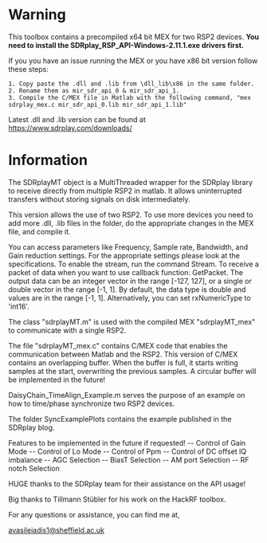 # Warning

This toolbox contains a precompiled x64 bit MEX for two RSP2 devices. **You need to install the SDRplay_RSP_API-Windows-2.11.1.exe drivers first.**

If you you have an issue running the MEX or you have x86 bit version follow these steps:

    1. Copy paste the .dll and .lib from \dll_lib\x86 in the same folder.
    2. Rename them as mir_sdr_api_0 & mir_sdr_api_1. 
    3. Compile the C/MEX file in Matlab with the following command, "mex sdrplay_mex.c mir_sdr_api_0.lib mir_sdr_api_1.lib"

Latest .dll and .lib version can be found at https://www.sdrplay.com/downloads/

# Information

The SDRplayMT object is a MultiThreaded wrapper for the SDRplay library to receive directly from multiple RSP2 in matlab. It allows uninterrupted transfers without storing signals on disk intermediately.

This version allows the use of two RSP2. To use more devices you need to add more .dll, .lib files in the folder, do the appropriate changes in the MEX file, and compile it.

You can access parameters like Frequency, Sample rate, Bandwidth, and Gain reduction settings. For the appropriate settings please look at the specifications. To enable the stream, run the command Stream. To receive a packet of data when you want to use callback function: GetPacket. The output data can be an integer vector in the range [-127, 127], or a single or double vector in the range [-1, 1]. By default, the data type is double and values are in the range [-1, 1]. Alternatively, you can set rxNumericType to 'int16'.

The class "sdrplayMT.m" is used with the compiled MEX "sdrplayMT_mex" to communicate with a single RSP2.

The file "sdrplayMT_mex.c" contains C/MEX code that enables the communication between Matlab and the RSP2. This version of C/MEX contains an overlapping buffer. When the buffer is full, it starts writing samples at the start, overwriting the previous samples. A circular buffer will be implemented in the future!

DaisyChain_TimeAlign_Example.m serves the purpose of an example on how to time/phase synchronize two RSP2 devices.

The folder SyncExamplePlots contains the example published in the SDRplay blog.

Features to be implemented in the future if requested! -- Control of Gain Mode -- Control of Lo Mode -- Control of Ppm -- Control of DC offset IQ imbalance -- AGC Selection -- BiasT Selection -- AM port Selection -- RF notch Selection

HUGE thanks to the SDRplay team for their assistance on the API usage!

Big thanks to Tillmann Stübler for his work on the HackRF toolbox.

For any questions or assistance, you can find me at,

avasileiadis1@sheffield.ac.uk

